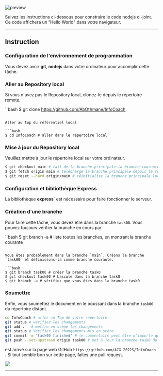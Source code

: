 
![preview](preview.png)

Suivez les instructions ci-dessous pour construire le code nodejs ci-joint. Ce code affichera un "Hello World" dans votre navigateur.  


----


## Instruction 

### Configuration de l'environnement de programmation 

Vous devez avoir **git**, **nodejs** dans votre ordinateur pour accomplir cette tâche.


### Aller au Repository local

Si vous n'avez pas le Repository local, clonez-le depuis le répertoire remote.

``bash
$ git clone https://github.com/AbOthmane/InfoCoach
```

Aller au top du référentiel local

```bash
$ cd InfoCoach # aller dans le répertoire local
```


### Mise à jour du Repository local

Veuillez mettre à jour le répertoire local sur votre ordinateur.

```bash
$ git checkout main # fait de la branche principale la branche courante
$ git fetch origin main # télécharge la branche principale depuis le répertoire distant
$ git reset --hard origin/main # réinitialise la branche principale locale comme le répertoire remote
```



### Configuration et bibliothèque Express

La bibliothèque **express**` est nécessaire pour faire fonctionner le serveur. 


### Création d'une branche

Pour faire cette tâche, vous devez être dans la branche `task00`.  Vous pouvez toujours vérifier la branche en cours par

``bash
$ git branch -a # liste toutes les branches, en montrant la branche courante 
```

Vous êtes probablement dans la branche `main`. Créons la branche `task00` et définissons-la comme branche courante.

```bash
$ git branch task00 # créer la branche task0
$ git checkout task00 # bascule dans la branche task0
$ git branch -a # vérifiez que vous êtes dans la branche task0
```

### Soumettre

Enfin, vous soumettez le document en le poussant dans la branche `task00` du répertoire distant. 

```bash
cd InfoCoach # allez au Top de votre répertoire.
git status # vérifiez les changements
git add .   # mettre en scène les changements
git status # Vérifier les changements mis en scène
git commit -m "task00 finished" # le commentaire peut être n'importe quoi
git push --set-upstream origin task00 # met à jour la branche task0 du répertoire distant
```

est arrivé sur la page web GitHub `https://github.com/ACG-2022S/InfoCoach` . Si tout semble bon sur cette page, faites une pull request. 

![](../doc/pullrequest.png)


----
